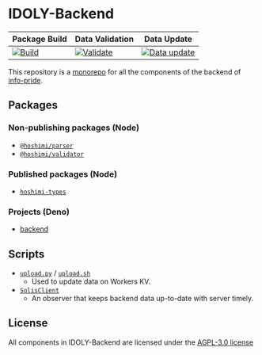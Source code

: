 # IDOLY-Backend

| Package Build                    | Data Validation                           | Data Update                             |
| -------------------------------- | ----------------------------------------- | --------------------------------------- |
| [![Build][build-svg]][build-yml] | [![Validate][validate-svg]][validate-yml] | [![Data update][data-svg]][data-status] |

This repository is a [monorepo](https://en.wikipedia.org/wiki/Monorepo) for all the components of the backend of [info-pride](https://github.com/outloudvi/info-pride).

## Packages

### Non-publishing packages (Node)

* [`@hoshimi/parser`](packages/parser)
* [`@hoshimi/validator`](packages/validator)

### Published packages (Node)

* [`hoshimi-types`](packages/types)

### Projects (Deno)

* [backend](denoland/backend)

## Scripts

* [`upload.py`](scripts/upload.py) / [`upload.sh`](scripts/upload.sh)
  * Used to update data on Workers KV.
* [`SolisClient`](solis)
  * An observer that keeps backend data up-to-date with server timely.

## License

All components in IDOLY-Backend are licensed under the [AGPL-3.0 license](LICENSE)

[build-svg]: https://github.com/MalitsPlus/IDOLY-Backend/actions/workflows/build.yml/badge.svg
[build-yml]: https://github.com/MalitsPlus/IDOLY-Backend/actions/workflows/build.yml
[validate-svg]: https://github.com/MalitsPlus/IDOLY-Backend/actions/workflows/validate.yml/badge.svg
[validate-yml]: https://github.com/MalitsPlus/IDOLY-Backend/actions/workflows/validate.yml
[data-svg]: https://circleci.com/gh/MalitsPlus/SolisClient.svg?style=svg
[data-status]: https://app.circleci.com/pipelines/github/MalitsPlus/SolisClient/240/workflows/08606004-73af-4fbf-993b-83e209ee58f5
